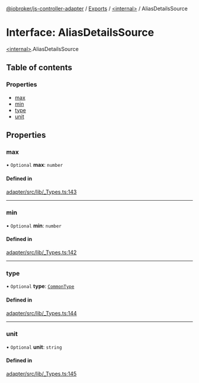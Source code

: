 [@iobroker/js-controller-adapter](../README.md) / [Exports](../modules.md) / [\<internal\>](../modules/internal_.md) / AliasDetailsSource

# Interface: AliasDetailsSource

[\<internal\>](../modules/internal_.md).AliasDetailsSource

## Table of contents

### Properties

- [max](internal_.AliasDetailsSource.md#max)
- [min](internal_.AliasDetailsSource.md#min)
- [type](internal_.AliasDetailsSource.md#type)
- [unit](internal_.AliasDetailsSource.md#unit)

## Properties

### max

• `Optional` **max**: `number`

#### Defined in

[adapter/src/lib/_Types.ts:143](https://github.com/ioBroker/ioBroker.js-controller/blob/1f96ea5e/packages/adapter/src/lib/_Types.ts#L143)

___

### min

• `Optional` **min**: `number`

#### Defined in

[adapter/src/lib/_Types.ts:142](https://github.com/ioBroker/ioBroker.js-controller/blob/1f96ea5e/packages/adapter/src/lib/_Types.ts#L142)

___

### type

• `Optional` **type**: [`CommonType`](../modules/internal_.md#commontype)

#### Defined in

[adapter/src/lib/_Types.ts:144](https://github.com/ioBroker/ioBroker.js-controller/blob/1f96ea5e/packages/adapter/src/lib/_Types.ts#L144)

___

### unit

• `Optional` **unit**: `string`

#### Defined in

[adapter/src/lib/_Types.ts:145](https://github.com/ioBroker/ioBroker.js-controller/blob/1f96ea5e/packages/adapter/src/lib/_Types.ts#L145)

